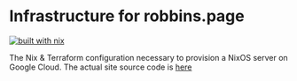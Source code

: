 # Infrastructure for robbins.page

[![built with nix](https://builtwithnix.org/badge.svg)](https://builtwithnix.org)

The Nix & Terraform configuration necessary to provision a NixOS server on Google Cloud.
The actual site source code is [here](https://github.com/robbins/robbins.page-site)
